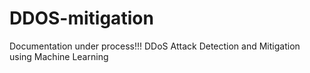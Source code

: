 # DDOS-mitigation
Documentation under process!!!
DDoS Attack Detection and Mitigation using Machine Learning


